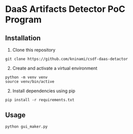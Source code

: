 # DaaS Artifacts Detector PoC Program

## Installation
1. Clone this repository 
```
git clone https://github.com/kninami/csdf-daas-detactor
```

2. Create and activate a virtual environment
```
python -m venv venv 
source venv/bin/active
```

2. Install dependencies using pip
```
pip install -r requirements.txt
```

## Usage
```
python gui_maker.py
```

